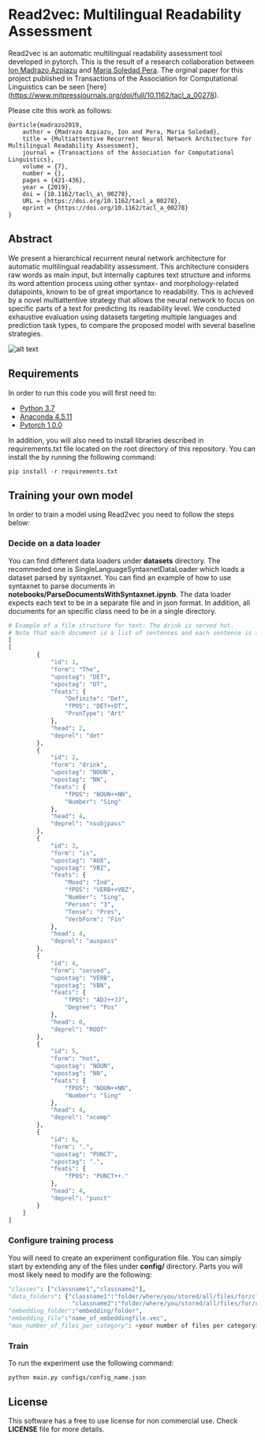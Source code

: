 # Read2vec: Multilingual Readability Assessment

Read2vec is an automatic multilingual readability assessment tool developed in pytorch. This is the result of a research collaboration between [Ion Madrazo Azpiazu](https://ionmadrazo.github.io/) and [Maria Soledad Pera](https://solepera.github.io/). The orginal paper for this project published in Transactions of the Association for Computational Linguistics can be seen [here] (https://www.mitpressjournals.org/doi/full/10.1162/tacl_a_00278).

Please cite this work as follows:

```
@article{madrazo2019,
    author = {Madrazo Azpiazu, Ion and Pera, Maria Soledad},
    title = {Multiattentive Recurrent Neural Network Architecture for Multilingual Readability Assessment},
    journal = {Transactions of the Association for Computational Linguistics},
    volume = {7},
    number = {},
    pages = {421-436},
    year = {2019},
    doi = {10.1162/tacl\_a\_00278},
    URL = {https://doi.org/10.1162/tacl_a_00278},
    eprint = {https://doi.org/10.1162/tacl_a_00278}
}

```
## Abstract
We present a hierarchical recurrent neural network architecture for automatic multilingual readability assessment. This architecture considers raw words as main input, but internally captures text structure and informs its word attention process using other syntax- and morphology-related datapoints, known to be of great importance to readability. This is achieved by a novel multiattentive strategy that allows the neural network to focus on specific parts of a text for predicting its readability level. We conducted exhaustive evaluation using datasets targeting multiple languages and prediction task types, to compare the proposed model with several baseline strategies.

![alt text](https://github.com/ionmadrazo/Read2Vec-pytorch/blob/master/architecture.png)


## Requirements
In order to run this code you will first need to:

- [Python 3.7](https://www.python.org/downloads/)
- [Anaconda 4.5.11](https://www.anaconda.com/download/)
- [Pytorch 1.0.0](https://pytorch.org/)


In addition, you will also need to install libraries described in requirements.txt file located on the root directory of this repository. You can install the by running the following command:
```
pip install -r requirements.txt
```

## Training your own model
In order to train a model using Read2vec you need to follow the steps below:

### Decide on a data loader
You can find different data loaders under **datasets** directory. The recommeded one is SingleLanguageSyntaxnetDataLoader which loads a dataset parsed by syntaxnet. You can find an example of how to use syntaxnet to parse documents in **notebooks/ParseDocumentsWithSyntaxnet.ipynb**. The data loader expects each text to be in a separate file and in json format. In addition, all documents for an specific class need to be in a single directory.


```python
# Example of a file structure for text: The drink is served hot.
# Note that each document is a list of sentences and each sentence is a list of word dictionaries.
[
[
        {
            "id": 1,
            "form": "The",
            "upostag": "DET",
            "xpostag": "DT",
            "feats": {
                "Definite": "Def",
                "fPOS": "DET++DT",
                "PronType": "Art"
            },
            "head": 2,
            "deprel": "det"
        },
        {
            "id": 2,
            "form": "drink",
            "upostag": "NOUN",
            "xpostag": "NN",
            "feats": {
                "fPOS": "NOUN++NN",
                "Number": "Sing"
            },
            "head": 4,
            "deprel": "nsubjpass"
        },
        {
            "id": 3,
            "form": "is",
            "upostag": "AUX",
            "xpostag": "VBZ",
            "feats": {
                "Mood": "Ind",
                "fPOS": "VERB++VBZ",
                "Number": "Sing",
                "Person": "3",
                "Tense": "Pres",
                "VerbForm": "Fin"
            },
            "head": 4,
            "deprel": "auxpass"
        },
        {
            "id": 4,
            "form": "served",
            "upostag": "VERB",
            "xpostag": "VBN",
            "feats": {
                "fPOS": "ADJ++JJ",
                "Degree": "Pos"
            },
            "head": 0,
            "deprel": "ROOT"
        },
        {
            "id": 5,
            "form": "hot",
            "upostag": "NOUN",
            "xpostag": "NN",
            "feats": {
                "fPOS": "NOUN++NN",
                "Number": "Sing"
            },
            "head": 4,
            "deprel": "xcomp"
        },
        {
            "id": 6,
            "form": ".",
            "upostag": "PUNCT",
            "xpostag": ".",
            "feats": {
                "fPOS": "PUNCT++."
            },
            "head": 4,
            "deprel": "punct"
        }
    ]
]
```

### Configure training process
You will need to create an experiment configuration file. You can simply start by extending any of the files under **config/** directory. Parts you will most likely need to modify are the following:

```python
"classes": ["classname1","classname2"],
"data_folders": {"classname1":"folder/where/you/stored/all/files/for/classname1",
                  "classname2":"folder/where/you/stored/all/files/for/classname2"},
"embedding_folder":"embedding/folder",
"embedding_file":"name_of_embeddingfile.vec",
"max_number_of_files_per_category": <your number of files per category>,
```

### Train
To run the experiment use the following command:

```
python main.py configs/config_name.json
```

## License

This software has a free to use license for non commercial use. Check **LICENSE** file for more details.
